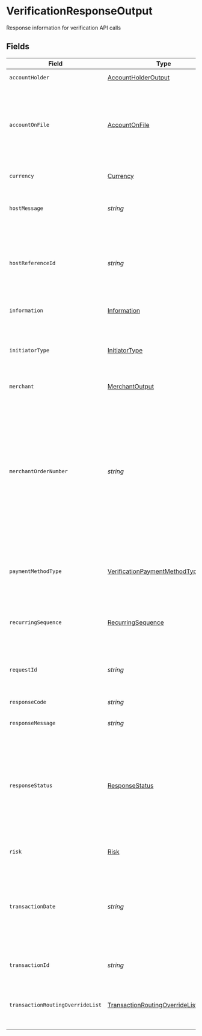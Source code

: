# VerificationResponseOutput

Response information for verification API calls


## Fields

| Field                                                                                                                                                                                                                                                                           | Type                                                                                                                                                                                                                                                                            | Required                                                                                                                                                                                                                                                                        | Description                                                                                                                                                                                                                                                                     | Example                                                                                                                                                                                                                                                                         |
| ------------------------------------------------------------------------------------------------------------------------------------------------------------------------------------------------------------------------------------------------------------------------------- | ------------------------------------------------------------------------------------------------------------------------------------------------------------------------------------------------------------------------------------------------------------------------------- | ------------------------------------------------------------------------------------------------------------------------------------------------------------------------------------------------------------------------------------------------------------------------------- | ------------------------------------------------------------------------------------------------------------------------------------------------------------------------------------------------------------------------------------------------------------------------------- | ------------------------------------------------------------------------------------------------------------------------------------------------------------------------------------------------------------------------------------------------------------------------------- |
| `accountHolder`                                                                                                                                                                                                                                                                 | [AccountHolderOutput](../../models/shared/accountholderoutput.md)                                                                                                                                                                                                               | :heavy_minus_sign:                                                                                                                                                                                                                                                              | Card owner properties                                                                                                                                                                                                                                                           |                                                                                                                                                                                                                                                                                 |
| `accountOnFile`                                                                                                                                                                                                                                                                 | [AccountOnFile](../../models/shared/accountonfile.md)                                                                                                                                                                                                                           | :heavy_minus_sign:                                                                                                                                                                                                                                                              | The label given to indicate if the account number is stored, not stored, or is going to be stored by a merchant. Valid values: STORED NOT_STORED TO_BE_STORED                                                                                                                   | NOT_STORED                                                                                                                                                                                                                                                                      |
| `currency`                                                                                                                                                                                                                                                                      | [Currency](../../models/shared/currency.md)                                                                                                                                                                                                                                     | :heavy_check_mark:                                                                                                                                                                                                                                                              | Describes the currency type of the transaction                                                                                                                                                                                                                                  |                                                                                                                                                                                                                                                                                 |
| `hostMessage`                                                                                                                                                                                                                                                                   | *string*                                                                                                                                                                                                                                                                        | :heavy_check_mark:                                                                                                                                                                                                                                                              | Message received from Issuer, network or processor. Can be blank                                                                                                                                                                                                                |                                                                                                                                                                                                                                                                                 |
| `hostReferenceId`                                                                                                                                                                                                                                                               | *string*                                                                                                                                                                                                                                                                        | :heavy_minus_sign:                                                                                                                                                                                                                                                              | Identifies unique identifier generated by the acquirer processing system and return to merchant for reference purposes.                                                                                                                                                         |                                                                                                                                                                                                                                                                                 |
| `information`                                                                                                                                                                                                                                                                   | [Information](../../models/shared/information.md)                                                                                                                                                                                                                               | :heavy_minus_sign:                                                                                                                                                                                                                                                              | A list of informational messages                                                                                                                                                                                                                                                |                                                                                                                                                                                                                                                                                 |
| `initiatorType`                                                                                                                                                                                                                                                                 | [InitiatorType](../../models/shared/initiatortype.md)                                                                                                                                                                                                                           | :heavy_minus_sign:                                                                                                                                                                                                                                                              | Describes the initiator of the transaction for the stored credential framework (MIT/CIT)                                                                                                                                                                                        | CARDHOLDER                                                                                                                                                                                                                                                                      |
| `merchant`                                                                                                                                                                                                                                                                      | [MerchantOutput](../../models/shared/merchantoutput.md)                                                                                                                                                                                                                         | :heavy_minus_sign:                                                                                                                                                                                                                                                              | Information about the merchant                                                                                                                                                                                                                                                  |                                                                                                                                                                                                                                                                                 |
| `merchantOrderNumber`                                                                                                                                                                                                                                                           | *string*                                                                                                                                                                                                                                                                        | :heavy_minus_sign:                                                                                                                                                                                                                                                              | A unique merchant assigned identifier for the confirmation of goods and/or services purchased. The merchant order provides the merchant a reference to the prices, quantity and description of goods and/or services to be delivered for all transactions included in the sale. | X1234                                                                                                                                                                                                                                                                           |
| `paymentMethodType`                                                                                                                                                                                                                                                             | [VerificationPaymentMethodTypeOutput](../../models/shared/verificationpaymentmethodtypeoutput.md)                                                                                                                                                                               | :heavy_check_mark:                                                                                                                                                                                                                                                              | Object with one of the payment method type applicable for verification processing                                                                                                                                                                                               |                                                                                                                                                                                                                                                                                 |
| `recurringSequence`                                                                                                                                                                                                                                                             | [RecurringSequence](../../models/shared/recurringsequence.md)                                                                                                                                                                                                                   | :heavy_minus_sign:                                                                                                                                                                                                                                                              | Codifies the point in the recurring transaction by the consumer to the merchant for products or services.                                                                                                                                                                       |                                                                                                                                                                                                                                                                                 |
| `requestId`                                                                                                                                                                                                                                                                     | *string*                                                                                                                                                                                                                                                                        | :heavy_check_mark:                                                                                                                                                                                                                                                              | Merchant identifier for the request. The value must be unique.                                                                                                                                                                                                                  | 10cc0270-7bed-11e9-a188-1763956dd7f6                                                                                                                                                                                                                                            |
| `responseCode`                                                                                                                                                                                                                                                                  | *string*                                                                                                                                                                                                                                                                        | :heavy_check_mark:                                                                                                                                                                                                                                                              | Short explanation for response status                                                                                                                                                                                                                                           |                                                                                                                                                                                                                                                                                 |
| `responseMessage`                                                                                                                                                                                                                                                               | *string*                                                                                                                                                                                                                                                                        | :heavy_check_mark:                                                                                                                                                                                                                                                              | Long explanation of response code                                                                                                                                                                                                                                               |                                                                                                                                                                                                                                                                                 |
| `responseStatus`                                                                                                                                                                                                                                                                | [ResponseStatus](../../models/shared/responsestatus.md)                                                                                                                                                                                                                         | :heavy_check_mark:                                                                                                                                                                                                                                                              | The label given to the state of a response to a request submitted by a consumer through the Firm's Application Program Interface (API) that matches a test case. Valid Values: ERROR,SUCCESS, DENIED                                                                            |                                                                                                                                                                                                                                                                                 |
| `risk`                                                                                                                                                                                                                                                                          | [Risk](../../models/shared/risk.md)                                                                                                                                                                                                                                             | :heavy_minus_sign:                                                                                                                                                                                                                                                              | Response information for transactions                                                                                                                                                                                                                                           |                                                                                                                                                                                                                                                                                 |
| `transactionDate`                                                                                                                                                                                                                                                               | *string*                                                                                                                                                                                                                                                                        | :heavy_minus_sign:                                                                                                                                                                                                                                                              | Designates the hour, minute, seconds and date (if timestamp) or year, month, and date (if date) when the transaction (monetary or non-monetary) occurred.                                                                                                                       |                                                                                                                                                                                                                                                                                 |
| `transactionId`                                                                                                                                                                                                                                                                 | *string*                                                                                                                                                                                                                                                                        | :heavy_check_mark:                                                                                                                                                                                                                                                              | Identifier of a resource                                                                                                                                                                                                                                                        | 5a4c3500-4017-11e9-b649-8de064224186                                                                                                                                                                                                                                            |
| `transactionRoutingOverrideList`                                                                                                                                                                                                                                                | [TransactionRoutingOverrideList](../../models/shared/transactionroutingoverridelist.md)[]                                                                                                                                                                                       | :heavy_minus_sign:                                                                                                                                                                                                                                                              | List of transaction routing providers where the transaction be routed preferred by the merchant .                                                                                                                                                                               |                                                                                                                                                                                                                                                                                 |